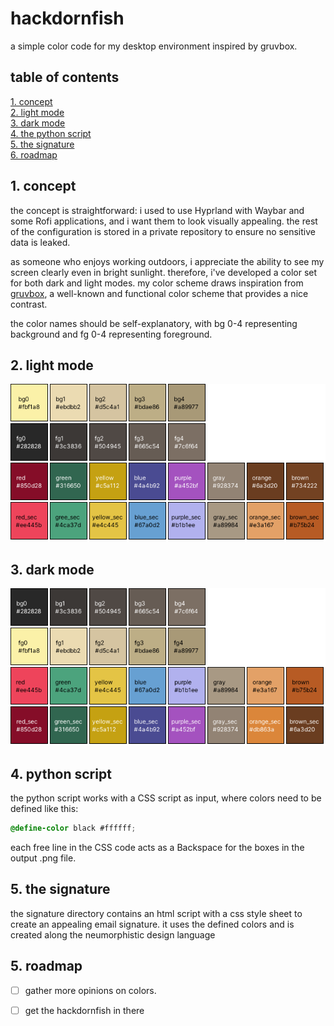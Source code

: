 # hackdornfish
a simple color code for my desktop environment inspired by gruvbox.

## table of contents

[1. concept](#sec1)\
[2. light mode](#sec2)\
[3. dark mode](#sec3)\
[4. the python script](#sec4)\
[5. the signature](#sec5)\
[6. roadmap](#sec5)


## 1. concept <a name="sec1"></a>   
the concept is straightforward: i used to use Hyprland with Waybar and some Rofi applications, and i want them to look visually appealing. the rest of the configuration is stored in a private repository to ensure no sensitive data is leaked.

as someone who enjoys working outdoors, i appreciate the ability to see my screen clearly even in bright sunlight. therefore, i've developed a color set for both dark and light modes. my color scheme draws inspiration from [gruvbox](https://github.com/morhetz/gruvbox), a well-known and functional color scheme that provides a nice contrast.

the color names should be self-explanatory, with bg 0-4 representing background and fg 0-4 representing foreground.

## 2. light mode <a name="sec2"></a>
![light mode colors](hackdornfish_light.png)

## 3. dark mode <a name="sec3"></a>
![dark mode colors](hackdornfish_dark.png)

## 4. python script <a name="sec4"></a>
the python script works with a CSS script as input, where colors need to be defined like this:

```css
@define-color black #ffffff;
```
 
each free line in the CSS code acts as a Backspace for the boxes in the output .png file.

## 5. the signature <a name="sec5"></a>

the signature directory contains an html script with a css style sheet to create an appealing email signature. it uses the defined colors and is created along the neumorphistic design language 

## 5. roadmap <a name="sec5"></a>

- [ ] gather more opinions on colors.
- [ ] get the hackdornfish in there

